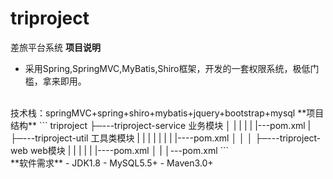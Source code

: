 # triproject
差旅平台系统
**项目说明** 
- 采用Spring,SpringMVC,MyBatis,Shiro框架，开发的一套权限系统，极低门槛，拿来即用。
<br>
技术栈：springMVC+spring+shiro+mybatis+jquery+bootstrap+mysql
**项目结构** 
```
triproject
├─---triproject-service     业务模块
│    |
|    |
|    |---pom.xml
|
├─---triproject-util    工具类模块
|    |
|    |
|    |
|    |----pom.xml
│    
│       
│ 
├─---triproject-web web模块
|    |
|    |
|    |----pom.xml
│ 
|
│---pom.xml    
```

<br>
 **软件需求** 
- JDK1.8
- MySQL5.5+
- Maven3.0+

